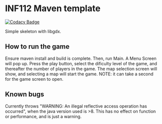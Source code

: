 # INF112 Maven template 

[![Codacy Badge](https://api.codacy.com/project/badge/Grade/951d5a496b54465c95031b39ca22ff48)](https://app.codacy.com/gh/inf112-v20/Fellowship-of-the-INF?utm_source=github.com&utm_medium=referral&utm_content=inf112-v20/Fellowship-of-the-INF&utm_campaign=Badge_Grade_Settings)

Simple skeleton with libgdx. 

## How to run the game
Ensure maven install and build is complete. Then, run Main. A Menu Screen will pop up. Press the play button, select the dificulty level of the game, and thereafter the number of players in the game. The map selection screen will show, and selecting a map will start the game. NOTE: it can take a second for the game screen to open.


## Known bugs
Currently throws "WARNING: An illegal reflective access operation has occurred", 
when the java version used is >8. This has no effect on function or performance, and is just a warning.  

